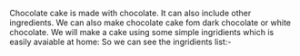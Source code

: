 Chocolate cake is made with chocolate. It can also include other ingredients.
We can also make chocolate cake fom dark chocolate or white chocolate.
We will make a cake using some simple ingridients which is easily avaiable at home:
So we can see the ingridients list:-